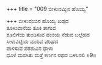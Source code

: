 +++
title = "009 ಬೀಳುವಮ್ಬಿನ ಹೊಯ್ವ"

+++
ಬೀಳುವಂಬಿನ ಹೊಯ್ವ ಖಡ್ಗದ  
ತೂಳುವಾನೆಯ ತೂಕಿ ತಾಗುವ  
ಶೂಲಿಗೆಯ ತುಂಡಿಸುವ ವಂಕಿಯ ನೆಡುವ ಬಲ್ಲೆಹದ  
ಸೀಳುವಿಟ್ಟಿಯ ಮುರಿವ ಪರಿಘದ  
ಪಾಳಿಸುವ ಪರಶುವಿನ ಧಾಳಾ  
ಧೂಳಿ ಮಸಗಿತು ಮತ್ತೆ ಕರ್ಣನ ರಥದ ಬಳಸಿನಲಿ      ॥9॥